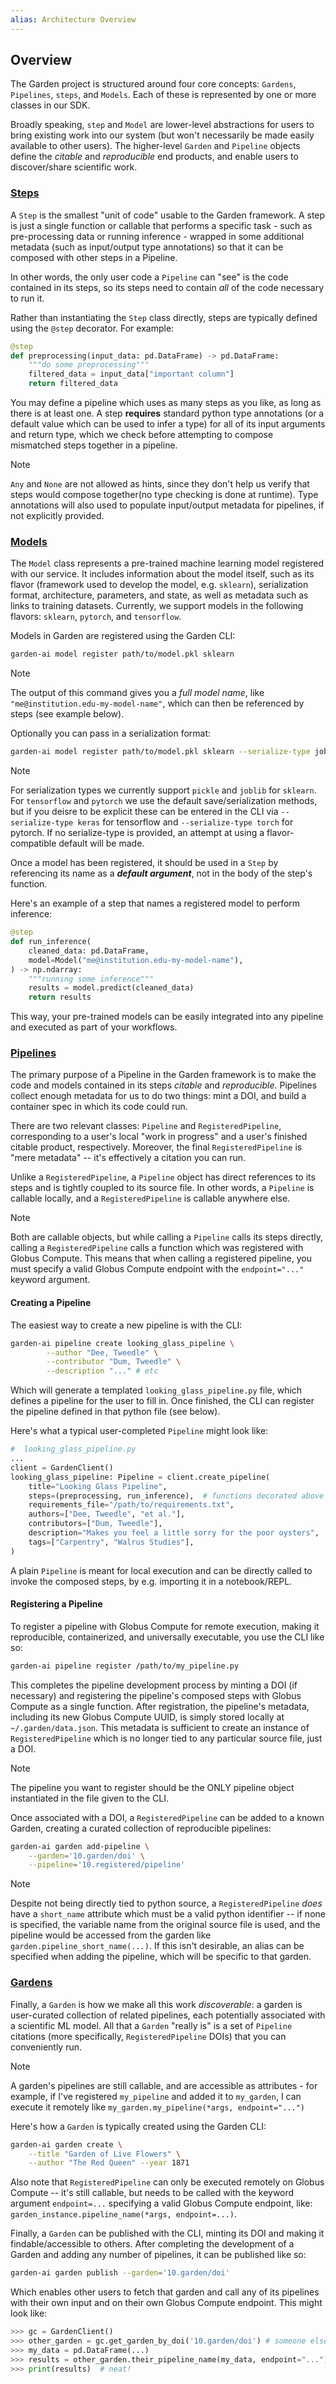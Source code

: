 ```yaml
---
alias: Architecture Overview
---
```

## Overview

The Garden project is structured around four core concepts: `Gardens`, `Pipelines`, `steps`, and `Models`. Each of these is represented by one or more classes in our SDK.

Broadly speaking, `step` and `Model` are lower-level abstractions for users to bring existing work into our system (but won't necessarily be made easily available to other users). The higher-level  `Garden` and `Pipeline` objects define the *citable* and *reproducible* end products, and enable users to discover/share scientific work.

### [Steps](Steps.md)

A `Step` is the smallest "unit of code" usable to the Garden framework. A step is just a single function or callable that performs a specific task - such as pre-processing data or running inference - wrapped in some additional metadata (such as input/output type annotations) so that it can be composed with other steps in a Pipeline.

In other words, the only user code a `Pipeline` can "see" is the code contained in its steps, so its steps need to contain *all* of the code necessary to run it.

Rather than instantiating the `Step` class directly, steps are typically defined using the `@step` decorator. For example:

```python
@step
def preprocessing(input_data: pd.DataFrame) -> pd.DataFrame:
    """do some preprocessing"""
    filtered_data = input_data["important column"]
    return filtered_data
```

You may define a pipeline which uses as many steps as you like, as long as there is at least one. A step **requires** standard python type annotations (or a default value which can be used to infer a type) for all of its input arguments and return type, which we check before attempting to compose mismatched steps together in a pipeline.

> [!NOTE]
> `Any` and `None` are not allowed as hints, since they don't help us verify that steps would compose together(no type checking is done at runtime). Type annotations will also used to populate input/output metadata for pipelines, if not explicitly provided.

### [Models](Models.md)

The `Model` class represents a pre-trained machine learning model registered with our service. It includes information about the model itself, such as its flavor (framework used to develop the model, e.g. `sklearn`), serialization format, architecture, parameters, and state, as well as metadata such as links to training datasets. Currently, we support models in the following flavors: `sklearn`, `pytorch`, and `tensorflow`.

Models in Garden are registered using the Garden CLI:

```bash
garden-ai model register path/to/model.pkl sklearn
```

> [!NOTE]
> The output of this command gives you a *full model name*, like `"me@institution.edu-my-model-name"`, which can then be referenced by steps (see example below).

Optionally you can pass in a serialization format:
```bash
garden-ai model register path/to/model.pkl sklearn --serialize-type joblib
```
>[!NOTE]
> For serialization types we currently support `pickle` and `joblib` for `sklearn`. For `tensorflow` and `pytorch` we use the default save/serialization methods, but if you deisre to be explicit these can be entered in the CLI via `--serialize-type keras` for tensorflow and `--serialize-type torch` for pytorch. If no serialize-type is provided, an attempt at using a flavor-compatible default will be made.




Once a model has been registered, it should be used in a `Step` by referencing its name as a _**default argument**_, not in the body of the step's function.

Here's an example of a step that names a registered model to perform inference:

```python
@step
def run_inference(
    cleaned_data: pd.DataFrame,
    model=Model("me@institution.edu-my-model-name"),
) -> np.ndarray:
    """running some inference"""
    results = model.predict(cleaned_data)
    return results
```

This way, your pre-trained models can be easily integrated into any pipeline and executed as part of your workflows.

### [Pipelines](Pipelines.md)

The primary purpose of a Pipeline in the Garden framework is to make the code and models contained in its steps _citable_ and _reproducible_. Pipelines collect enough metadata for us to do two things: mint a DOI, and build a container spec in which its code could run.

There are two relevant classes: `Pipeline` and `RegisteredPipeline`, corresponding to a user's local "work in progress" and a user's finished citable product, respectively. Moreover, the final `RegisteredPipeline` is "mere metadata" -- it's effectively a citation you can run.

Unlike a `RegisteredPipeline`, a `Pipeline` object has direct references to its steps and is tightly coupled to its source file. In other words, a `Pipeline` is callable locally, and a `RegisteredPipeline` is callable anywhere else.


> [!NOTE]
> Both are callable objects, but while calling a `Pipeline` calls its steps directly, calling a `RegisteredPipeline` calls a function which was registered with Globus Compute. This means that when calling a registered pipeline, you must specify a valid Globus Compute endpoint with the `endpoint="..."` keyword argument.

#### Creating a Pipeline

The easiest way to create a new pipeline is with the CLI:

```bash
garden-ai pipeline create looking_glass_pipeline \
        --author "Dee, Tweedle" \
        --contributor "Dum, Tweedle" \
        --description "..." # etc
```

Which will generate a templated `looking_glass_pipeline.py` file, which defines a pipeline for the user to fill in. Once finished, the CLI can register the pipeline defined in that python file (see below).

Here's what a typical user-completed `Pipeline` might look like:

```python
#  looking_glass_pipeline.py
...
client = GardenClient()
looking_glass_pipeline: Pipeline = client.create_pipeline(
    title="Looking Glass Pipeline",
    steps=(preprocessing, run_inference),  # functions decorated above with @step
    requirements_file="/path/to/requirements.txt",
    authors=["Dee, Tweedle", "et al."],
    contributors=["Dum, Tweedle"],
    description="Makes you feel a little sorry for the poor oysters",
    tags=["Carpentry", "Walrus Studies"],
)
```

A plain `Pipeline` is meant for local execution and can be directly called to invoke the composed steps, by e.g. importing it in a notebook/REPL.

#### Registering a Pipeline

To register a pipeline with Globus Compute for remote execution, making it reproducible, containerized, and universally executable, you use the CLI like so:

```bash
garden-ai pipeline register /path/to/my_pipeline.py
```

This completes the pipeline development process by minting a DOI (if necessary) and registering the pipeline's composed steps with Globus Compute as a single function. After registration, the pipeline's metadata, including its new Globus Compute UUID, is simply stored locally at `~/.garden/data.json`. This metadata is sufficient to create an instance of `RegisteredPipeline` which is no longer tied to any particular source file, just a DOI.

> [!NOTE]
> The pipeline you want to register should be the ONLY pipeline object instantiated in the file given to the CLI.

Once associated with a DOI, a `RegisteredPipeline` can be added to a known Garden, creating a curated collection of reproducible pipelines:

```bash
garden-ai garden add-pipeline \
	--garden='10.garden/doi' \
	--pipeline='10.registered/pipeline'
```

> [!NOTE]
> Despite not being directly tied to python source, a `RegisteredPipeline` _does_ have a `short_name` attribute which must be a valid python identifier -- if none is specified, the variable name from the original source file is used, and the pipeline would be accessed from the garden like `garden.pipeline_short_name(...)`. If this isn't desirable, an alias can be specified when adding the pipeline, which will be specific to that garden.

### [Gardens](Gardens.md)

Finally, a `Garden` is how we make all this work _discoverable_: a garden is user-curated collection of related pipelines, each potentially associated with a scientific ML model. All that a `Garden` "really is" is a set of `Pipeline` citations (more specifically, `RegisteredPipeline` DOIs) that you can conveniently run.


> [!NOTE]
> A garden's pipelines are still callable, and are accessible as attributes - for example, if I've registered `my_pipeline` and added it to `my_garden`, I can execute it remotely like `my_garden.my_pipeline(*args, endpoint="...")`


Here's how a `Garden` is typically created using the Garden CLI:

```bash
garden-ai garden create \
	--title "Garden of Live Flowers" \
	--author "The Red Queen" --year 1871
```



Also note that `RegisteredPipeline` can only be executed remotely on Globus Compute -- it's still callable, but needs to be called with the keyword argument `endpoint=...` specifying a valid Globus Compute endpoint, like: `garden_instance.pipeline_name(*args, endpoint=...)`.

Finally, a `Garden` can be published with the CLI, minting its DOI and making it findable/accessible to others. After completing the development of a Garden and adding any number of pipelines, it can be published like so:

```bash
garden-ai garden publish --garden='10.garden/doi'
```

Which enables other users to fetch that garden and call any of its pipelines with their own input and on their own Globus Compute endpoint. This might look like:

```python
>>> gc = GardenClient()
>>> other_garden = gc.get_garden_by_doi('10.garden/doi') # someone else's doi
>>> my_data = pd.DataFrame(...)
>>> results = other_garden.their_pipeline_name(my_data, endpoint="...")
>>> print(results)  # neat!
```
